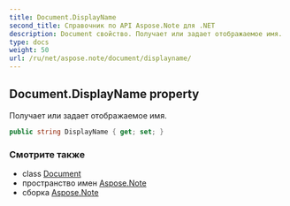 ```yaml
---
title: Document.DisplayName
second_title: Справочник по API Aspose.Note для .NET
description: Document свойство. Получает или задает отображаемое имя.
type: docs
weight: 50
url: /ru/net/aspose.note/document/displayname/
---
```

## Document.DisplayName property

Получает или задает отображаемое имя.

```csharp
public string DisplayName { get; set; }
```

### Смотрите также

* class [Document](../)
* пространство имен [Aspose.Note](../../document/)
* сборка [Aspose.Note](../../../)


